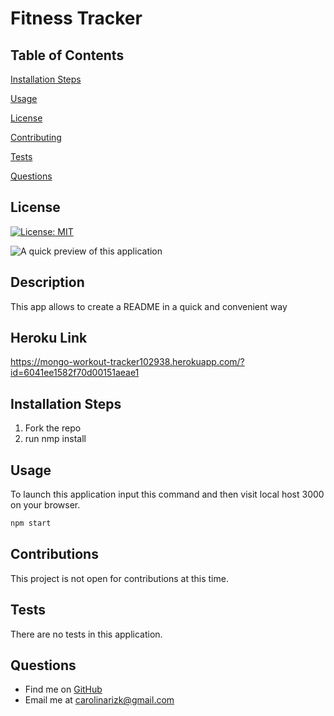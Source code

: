 # Fitness Tracker

## Table of Contents 
[Installation Steps](#installation-steps)

[Usage](#usage)

[License](#license)

[Contributing](#contributing)

[Tests](#tests)

[Questions](#questions)

## License
[![License: MIT](https://img.shields.io/badge/License-MIT-yellow.svg)](https://opensource.org/licenses/MIT)


![A quick preview of this application]()

## Description
This app allows to create a README in a quick and convenient way
    
## Heroku Link
https://mongo-workout-tracker102938.herokuapp.com/?id=6041ee1582f70d00151aeae1

## Installation Steps
1. Fork the repo
2. run nmp install

## Usage
To launch this application input this command and then visit local host 3000 on your browser.
```bash
npm start
```


## Contributions

This project is not open for contributions at this time.

## Tests
There are no tests in this application.

## Questions
* Find me on [GitHub](https://github.com/crizk-crizk)
* Email me at carolinarizk@gmail.com
